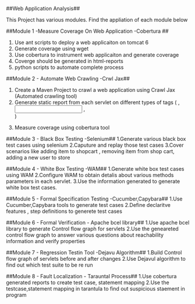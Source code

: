 ##Web Application Analysis##

This Project has various modules. Find the appliation of each module below

##Module 1 -Measure Coverage On Web Application -Cobertura ##
1. Use ant scripts to deploy a web applicaiton on tomcat 6
2. Generate coverage using wget 
3. Use cobertura to instrument web applicaiton and generate coverage 
4. Coverge should be generated in html-reports 
5. python scripts to automate complete process

##Module 2 - Automate Web Crawling -Crwl Jax##
1. Create a Maven Project to crawl a web application using Crawl Jax (Automated crawling tool)
2. Generate static report from each servlet on different types of tags ( <a> , <input> ,<form> )
3. Measure coverage using cobertura tool

##Module 3 - Black Box Testing  -Selenium##
1.Generate various black box test cases using selenium
2.Caputure and replay those test cases
3.Cover scenarios like adding item to shopcart , removing item from shop cart, adding a new user to store

##Module 4 - White Box Testing -WAM##
1.Generate white box test cases using WAM
2.Configure WAM to obtain detalis about various methods parameters in each servlet.
3.Use the information generated to generate white box test cases.

##Module 5 - Formal Specification Testing -Cucumber,Capybara##
1.Use Cucumber,Capybara tools to generate test cases
2.Define declaritve features , step definitions to generete test cases

##Module 6 - Formal Verification   - Apache bcel library##
1.Use apache bcel library to generate Control flow graph for servlets
2.Use the geneareted control flow graph to answer various questions about reachability information and verify properties

##Module 7 - Regression Testin Tool -Dejavu Algorithm##
1.Build Control flow graph of servlets before and after changes
2.Use Dejavul algorithm to find out which test suite to be re run


##Module 8 - Fault Localization  - Tarauntal Process##
1.Use cobertura generated reports to create test case, statement mapping 
2.Use the testcase,statement mapping in tarantula to find out suspicious staement in program


